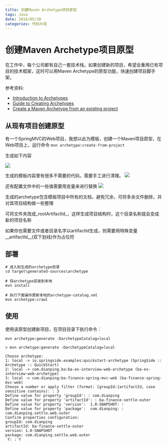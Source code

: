 ```yaml
---
title: 创建Maven Archetype项目原型
tags: Java
date: 2016/05/30
categories: 代码片段
---
```

# 创建Maven Archetype项目原型

在工作中，每个公司都有自己一套技术栈，如果创建新的项目，希望会重用已有项目的技术框架，这时可以用Maven Archetype的原型功能，快速创建项目脚手架。


参考资料:

- [Introduction to Archetypes](https://maven.apache.org/guides/introduction/introduction-to-archetypes.html)
- [Guide to Creating Archetypes](https://maven.apache.org/guides/mini/guide-creating-archetypes.html)
- [Create a Maven Archetype from an existing project](https://www.luckyryan.com/2013/02/15/create-maven-archetype-from-existing-project/)


## 从现有项目创建原型

有一个SpringMVC的Web项目，我想以此为模板，创建一个Maven项目原型，在Web项目上，运行命令
`mvn archetype:create-from-project`

生成如下内容

![](/images/generated_sources.png)

生成的模板内容里有很多不需要的代码，需要手工进行清理。
![](/images/generated_sources_java.png)

还有配置文件中的一些值需要用变量来进行替换
![](/images/generated_sources_pom.png)

生成的archetype包含模板项目中所有的文档，避免冗余，可将多余文件删除，并对其项目结构做一些整理

可将文件夹改成_rootArtifactId_，这样生成项目结构时，这个目录名称就会变成新的项目名称

如果你也需要文件或者目录名字以artifactId生成，则需要用特殊变量__artifactId__(双下划线)作为占位符



## 部署

```
# 进入到生成的archetype目录
cd target\generated-sources\archetype

# 将archetype安装到本地
mvn install

# 执行下面操作更新本地的archetype-catalog.xml
mvn archetype:crawl
```


## 使用
使用该原型创建新项目，在项目目录下执行命令：

`mvn archetype:generate -DarchetypeCatalog=local`


```
> mvn archetype:generate -DarchetypeCatalog=local

Choose archetype:
1: local -> io.springside.examples:quickstart-archetype (SpringSide :: Archetype :: QuickStart)
2: local -> com.dianping.ba:ba-es-interview-web-archetype (ba-es-interview-web-archetype)
3: local -> com.dianping:ba-finance-spring-mvc-web (ba-finance-spring-mvc-web)
Choose a number or apply filter (format: [groupId:]artifactId, case sensitive contains): : 3
Define value for property 'groupId': : com.dianping
Define value for property 'artifactId': : ba-finance-settle-outer            
Define value for property 'version':  1.0-SNAPSHOT: :
Define value for property 'package':  com.dianping: : com.dianping.settle.web.outer
Confirm properties configuration:
groupId: com.dianping
artifactId: ba-finance-settle-outer
version: 1.0-SNAPSHOT
package: com.dianping.settle.web.outer
 Y: : Y

```
